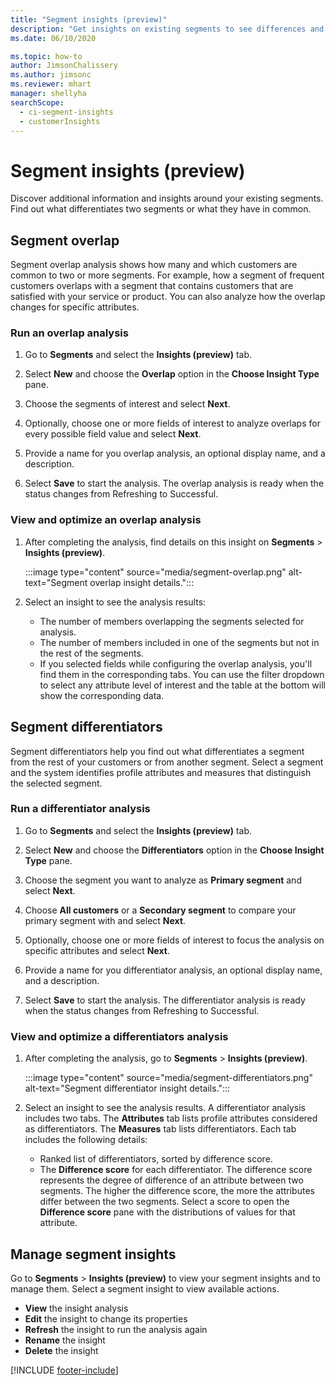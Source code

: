 ```yaml
---
title: "Segment insights (preview)"
description: "Get insights on existing segments to see differences and commonalities."
ms.date: 06/10/2020

ms.topic: how-to
author: JimsonChalissery
ms.author: jimsonc
ms.reviewer: mhart
manager: shellyha
searchScope: 
  - ci-segment-insights
  - customerInsights
---
```


# Segment insights (preview)

Discover additional information and insights around your existing segments. Find out what differentiates two segments or what they have in common.

## Segment overlap

Segment overlap analysis shows how many and which customers are common to two or more segments. For example, how a segment of frequent customers overlaps with a segment that contains customers that are satisfied with your service or product.
You can also analyze how the overlap changes for specific attributes.

### Run an overlap analysis

1. Go to **Segments** and select the **Insights (preview)** tab.

1. Select **New** and choose the **Overlap** option in the **Choose Insight Type** pane.

1. Choose the segments of interest and select **Next**.

1. Optionally, choose one or more fields of interest to analyze overlaps for every possible field value and select **Next**.

1. Provide a name for you overlap analysis, an optional display name, and a description.

1. Select **Save** to start the analysis. The overlap analysis is ready when the status changes from Refreshing to Successful.

### View and optimize an overlap analysis

1. After completing the analysis, find details on this insight on **Segments** > **Insights (preview)**.

   :::image type="content" source="media/segment-overlap.png" alt-text="Segment overlap insight details.":::

1. Select an insight to see the analysis results:

   - The number of members overlapping the segments selected for analysis.
   - The number of members included in one of the segments but not in the rest of the segments.
   - If you selected fields while configuring the overlap analysis, you'll find them in the corresponding tabs. You can use the filter dropdown to select any attribute level of interest and the table at the bottom will show the corresponding data.

## Segment differentiators

Segment differentiators help you find out what differentiates a segment from the rest of your customers or from another segment. Select a segment and the system identifies profile attributes and measures that distinguish the selected segment.

### Run a differentiator analysis

1. Go to **Segments** and select the **Insights (preview)** tab.

1. Select **New** and choose the **Differentiators** option in the **Choose Insight Type** pane.

1. Choose the segment you want to analyze as **Primary segment** and select **Next**.

1. Choose **All customers** or a **Secondary segment** to compare your primary segment with and select **Next**.

1. Optionally, choose one or more fields of interest to focus the analysis on specific attributes and select **Next**.

1. Provide a name for you differentiator analysis, an optional display name, and a description.

1. Select **Save** to start the analysis. The differentiator analysis is ready when the status changes from Refreshing to Successful.

### View and optimize a differentiators analysis

1. After completing the analysis, go to **Segments** > **Insights (preview)**.

   :::image type="content" source="media/segment-differentiators.png" alt-text="Segment differentiator insight details.":::

1. Select an insight to see the analysis results. A differentiator analysis includes two tabs. The **Attributes** tab lists profile attributes considered as differentiators. The **Measures** tab lists differentiators. Each tab includes the following details:

   - Ranked list of differentiators, sorted by difference score.
   - The **Difference score** for each differentiator. The difference score represents the degree of difference of an attribute between two segments. The higher the difference score, the more the attributes differ between the two segments. Select a score to open the **Difference score** pane with the distributions of values for that attribute.

## Manage segment insights

Go to **Segments** > **Insights (preview)** to view your segment insights and to manage them. Select a segment insight to view available actions.

- **View** the insight analysis
- **Edit** the insight to change its properties
- **Refresh** the insight to run the analysis again
- **Rename** the insight
- **Delete** the insight

[!INCLUDE [footer-include](includes/footer-banner.md)]
